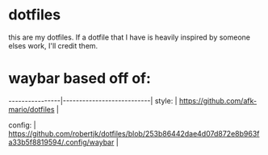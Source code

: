 # dotfiles

this are my dotfiles. If a dotfile that I have is heavily inspired by someone elses work, I'll credit them.

# waybar based off of: #

----------------|---------------------------|
style: | https://github.com/afk-mario/dotfiles |

config: | https://github.com/robertjk/dotfiles/blob/253b86442dae4d07d872e8b963fa33b5f8819594/.config/waybar |